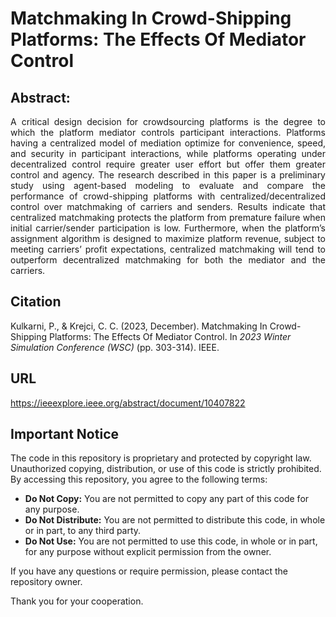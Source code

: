 # Matchmaking In Crowd-Shipping Platforms: The Effects Of Mediator Control
## Abstract:
<p align="justify"> A critical design decision for crowdsourcing platforms is the degree to which the platform mediator controls participant interactions. Platforms having a centralized model of mediation optimize for convenience, speed, and security in participant interactions, while platforms operating under decentralized control require greater user effort but offer them greater control and agency. The research described in this paper is a preliminary study using agent-based modeling to evaluate and compare the performance of crowd-shipping platforms with centralized/decentralized control over matchmaking of carriers and senders. Results indicate that centralized matchmaking protects the platform from premature failure when initial carrier/sender participation is low. Furthermore, when the platform’s assignment algorithm is designed to maximize platform revenue, subject to meeting carriers’ profit expectations, centralized matchmaking will tend to outperform decentralized matchmaking for both the mediator and the carriers. </p>

## Citation
Kulkarni, P., & Krejci, C. C. (2023, December). Matchmaking In Crowd-Shipping Platforms: The Effects Of Mediator Control.
In _2023 Winter Simulation Conference (WSC)_ (pp. 303-314). IEEE.

## URL
https://ieeexplore.ieee.org/abstract/document/10407822

## Important Notice

The code in this repository is proprietary and protected by copyright law. Unauthorized copying, distribution, or use of this code is strictly prohibited. By accessing this repository, you agree to the following terms:

- **Do Not Copy:** You are not permitted to copy any part of this code for any purpose.
- **Do Not Distribute:** You are not permitted to distribute this code, in whole or in part, to any third party.
- **Do Not Use:** You are not permitted to use this code, in whole or in part, for any purpose without explicit permission from the owner.

If you have any questions or require permission, please contact the repository owner.

Thank you for your cooperation.
